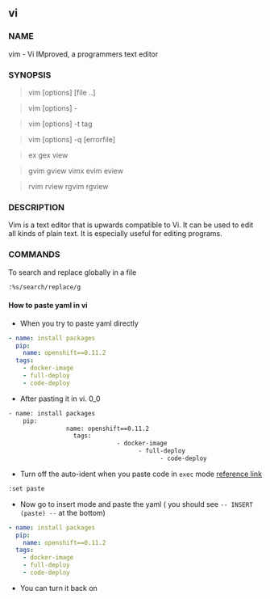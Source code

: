 ## vi

### NAME

vim - Vi IMproved, a programmers text editor

### SYNOPSIS

> vim [options] [file ..] 

> vim [options] - 

> vim [options] -t tag 

> vim [options] -q [errorfile] 

> ex gex view 

> gvim gview vimx evim eview 

> rvim rview rgvim rgview

### DESCRIPTION

Vim is a text editor that is upwards compatible to Vi.  It can be used to edit all kinds of plain text.  It is especially useful for editing programs.

### COMMANDS

To search and replace globally in a file

```bash
:%s/search/replace/g
```

#### How to paste yaml in vi 

- When you try to paste yaml directly

```yaml
- name: install packages
  pip:
    name: openshift==0.11.2
  tags:
    - docker-image
    - full-deploy
    - code-deploy
```

- After pasting it in vi.  0_0

```bash
- name: install packages
    pip:
                name: openshift==0.11.2
                  tags:
                              - docker-image
                                    - full-deploy
                                          - code-deploy
```

- Turn off the auto-ident when you paste code in `exec` mode [reference link](https://stackoverflow.com/questions/2514445/turning-off-auto-indent-when-pasting-text-into-vim)

```bash
:set paste                                                                                                                                                                                                  
```

- Now go to insert mode and paste the yaml ( you should see `-- INSERT (paste) --` at the bottom)

```yaml
- name: install packages
  pip:
    name: openshift==0.11.2
  tags:
    - docker-image
    - full-deploy
    - code-deploy
```

- You can turn it back on 